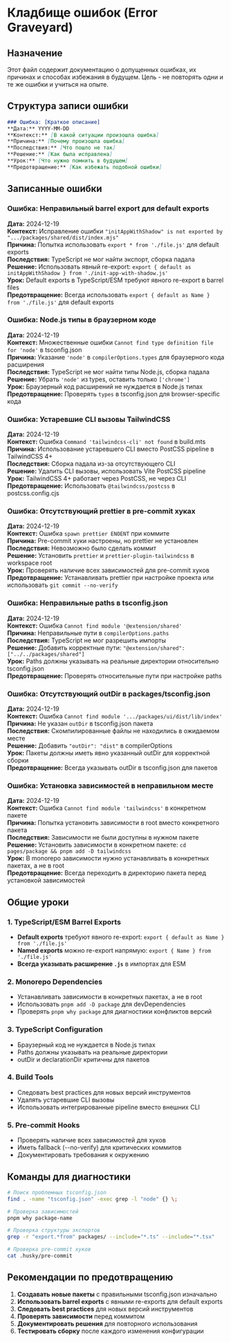 # Кладбище ошибок (Error Graveyard)

## Назначение

Этот файл содержит документацию о допущенных ошибках, их причинах и способах избежания в будущем. Цель - не повторять одни и те же ошибки и учиться на опыте.

## Структура записи ошибки

```markdown
### Ошибка: [Краткое описание]
**Дата:** YYYY-MM-DD  
**Контекст:** [В какой ситуации произошла ошибка]  
**Причина:** [Почему произошла ошибка]  
**Последствия:** [Что пошло не так]  
**Решение:** [Как была исправлена]  
**Урок:** [Что нужно помнить в будущем]  
**Предотвращение:** [Как избежать подобной ошибки]  
```

## Записанные ошибки

### Ошибка: Неправильный barrel export для default exports
**Дата:** 2024-12-19  
**Контекст:** Исправление ошибки `"initAppWithShadow" is not exported by ".../packages/shared/dist/index.mjs"`  
**Причина:** Попытка использовать `export * from './file.js'` для default exports  
**Последствия:** TypeScript не мог найти экспорт, сборка падала  
**Решение:** Использовать явный re-export: `export { default as initAppWithShadow } from './init-app-with-shadow.js'`  
**Урок:** Default exports в TypeScript/ESM требуют явного re-export в barrel files  
**Предотвращение:** Всегда использовать `export { default as Name } from './file.js'` для default exports  

### Ошибка: Node.js типы в браузерном коде
**Дата:** 2024-12-19  
**Контекст:** Множественные ошибки `Cannot find type definition file for 'node'` в tsconfig.json  
**Причина:** Указание `'node'` в `compilerOptions.types` для браузерного кода расширения  
**Последствия:** TypeScript не мог найти типы Node.js, сборка падала  
**Решение:** Убрать `'node'` из types, оставить только `['chrome']`  
**Урок:** Браузерный код расширений не нуждается в Node.js типах  
**Предотвращение:** Проверять `types` в tsconfig.json для browser-specific кода  

### Ошибка: Устаревшие CLI вызовы TailwindCSS
**Дата:** 2024-12-19  
**Контекст:** Ошибка `Command 'tailwindcss-cli' not found` в build.mts  
**Причина:** Использование устаревшего CLI вместо PostCSS pipeline в TailwindCSS 4+  
**Последствия:** Сборка падала из-за отсутствующего CLI  
**Решение:** Удалить CLI вызовы, использовать Vite PostCSS pipeline  
**Урок:** TailwindCSS 4+ работает через PostCSS, не через CLI  
**Предотвращение:** Использовать `@tailwindcss/postcss` в postcss.config.cjs  

### Ошибка: Отсутствующий prettier в pre-commit хуках
**Дата:** 2024-12-19  
**Контекст:** Ошибка `spawn prettier ENOENT` при коммите  
**Причина:** Pre-commit хуки настроены, но prettier не установлен  
**Последствия:** Невозможно было сделать коммит  
**Решение:** Установить `prettier` и `prettier-plugin-tailwindcss` в workspace root  
**Урок:** Проверять наличие всех зависимостей для pre-commit хуков  
**Предотвращение:** Устанавливать prettier при настройке проекта или использовать `git commit --no-verify`  

### Ошибка: Неправильные paths в tsconfig.json
**Дата:** 2024-12-19  
**Контекст:** Ошибка `Cannot find module '@extension/shared'`  
**Причина:** Неправильные пути в `compilerOptions.paths`  
**Последствия:** TypeScript не мог разрешить импорты  
**Решение:** Добавить корректные пути: `"@extension/shared": ["../../packages/shared"]`  
**Урок:** Paths должны указывать на реальные директории относительно tsconfig.json  
**Предотвращение:** Проверять относительные пути при настройке paths  

### Ошибка: Отсутствующий outDir в packages/tsconfig.json
**Дата:** 2024-12-19  
**Контекст:** Ошибка `Cannot find module '.../packages/ui/dist/lib/index'`  
**Причина:** Не указан `outDir` в tsconfig.json пакета  
**Последствия:** Скомпилированные файлы не находились в ожидаемом месте  
**Решение:** Добавить `"outDir": "dist"` в compilerOptions  
**Урок:** Пакеты должны иметь явно указанный outDir для корректной сборки  
**Предотвращение:** Всегда указывать outDir в tsconfig.json для пакетов  

### Ошибка: Установка зависимостей в неправильном месте
**Дата:** 2024-12-19  
**Контекст:** Ошибка `Cannot find module 'tailwindcss'` в конкретном пакете  
**Причина:** Попытка установить зависимости в root вместо конкретного пакета  
**Последствия:** Зависимости не были доступны в нужном пакете  
**Решение:** Установить зависимости в конкретном пакете: `cd pages/package && pnpm add -D tailwindcss`  
**Урок:** В monorepo зависимости нужно устанавливать в конкретных пакетах, а не в root  
**Предотвращение:** Всегда переходить в директорию пакета перед установкой зависимостей  

## Общие уроки

### 1. TypeScript/ESM Barrel Exports
- **Default exports** требуют явного re-export: `export { default as Name } from './file.js'`
- **Named exports** можно re-export напрямую: `export { Name } from './file.js'`
- **Всегда указывать расширение `.js`** в импортах для ESM

### 2. Monorepo Dependencies
- Устанавливать зависимости в конкретных пакетах, а не в root
- Использовать `pnpm add -D package` для devDependencies
- Проверять `pnpm why package` для диагностики конфликтов версий

### 3. TypeScript Configuration
- Браузерный код не нуждается в Node.js типах
- Paths должны указывать на реальные директории
- outDir и declarationDir критичны для пакетов

### 4. Build Tools
- Следовать best practices для новых версий инструментов
- Удалять устаревшие CLI вызовы
- Использовать интегрированные pipeline вместо внешних CLI

### 5. Pre-commit Hooks
- Проверять наличие всех зависимостей для хуков
- Иметь fallback (--no-verify) для критических коммитов
- Документировать требования к окружению

## Команды для диагностики

```bash
# Поиск проблемных tsconfig.json
find . -name "tsconfig.json" -exec grep -l "node" {} \;

# Проверка зависимостей
pnpm why package-name

# Проверка структуры экспортов
grep -r "export.*from" packages/ --include="*.ts" --include="*.tsx"

# Проверка pre-commit хуков
cat .husky/pre-commit
```

## Рекомендации по предотвращению

1. **Создавать новые пакеты** с правильными tsconfig.json изначально
2. **Использовать barrel exports** с явными re-exports для default exports
3. **Следовать best practices** для новых версий инструментов
4. **Проверять зависимости** перед коммитом
5. **Документировать решения** для повторного использования
6. **Тестировать сборку** после каждого изменения конфигурации 